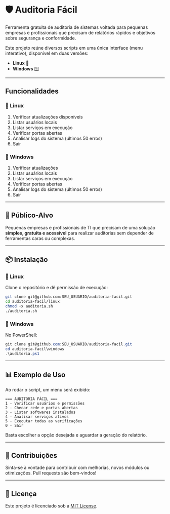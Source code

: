 # 🛡️ Auditoria Fácil

Ferramenta gratuita de auditoria de sistemas voltada para pequenas empresas e profissionais que precisam de relatórios rápidos e objetivos sobre segurança e conformidade.

Este projeto reúne diversos scripts em uma única interface (menu interativo), disponível em duas versões:

* **Linux** 🐧
* **Windows** 🪟

---

## Funcionalidades

### 🔹 Linux
1. Verificar atualizações disponíveis  
2. Listar usuários locais  
3. Listar serviços em execução  
4. Verificar portas abertas  
5. Analisar logs do sistema (últimos 50 erros)  
0. Sair  

### 🔹 Windows
1. Verificar atualizações  
2. Listar usuários locais  
3. Listar serviços em execução  
4. Verificar portas abertas  
5. Analisar logs do sistema (últimos 50 erros)  
0. Sair  
---

## 🎯 Público-Alvo

Pequenas empresas e profissionais de TI que precisam de uma solução **simples, gratuita e acessível** para realizar auditorias sem depender de ferramentas caras ou complexas.

---

## 📦 Instalação

### 🔹 Linux

Clone o repositório e dê permissão de execução:

```bash
git clone git@github.com:SEU_USUARIO/auditoria-facil.git
cd auditoria-facil/linux
chmod +x auditoria.sh
./auditoria.sh
```

### 🔹 Windows

No PowerShell:

```powershell
git clone git@github.com:SEU_USUARIO/auditoria-facil.git
cd auditoria-facil\windows
.\auditoria.ps1
```

---

## 📊 Exemplo de Uso

Ao rodar o script, um menu será exibido:

```
=== AUDITORIA FÁCIL ===
1 - Verificar usuários e permissões
2 - Checar rede e portas abertas
3 - Listar softwares instalados
4 - Analisar serviços ativos
5 - Executar todas as verificações
0 - Sair
```

Basta escolher a opção desejada e aguardar a geração do relatório.

---

## 🤝 Contribuições

Sinta-se à vontade para contribuir com melhorias, novos módulos ou otimizações.
Pull requests são bem-vindos!

---

## 📜 Licença

Este projeto é licenciado sob a [MIT License](LICENSE).
